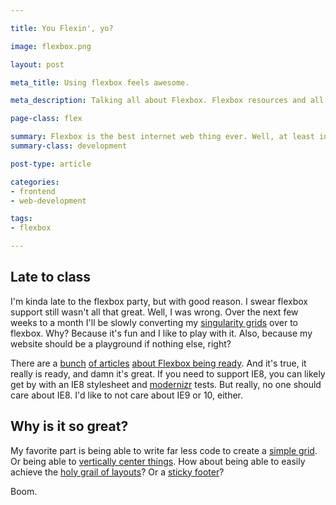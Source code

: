 ```yaml
---

title: You Flexin', yo?

image: flexbox.png

layout: post

meta_title: Using flexbox feels awesome.

meta_description: Talking all about Flexbox. Flexbox resources and all things Flexbox.

page-class: flex

summary: Flexbox is the best internet web thing ever. Well, at least in the last few years.
summary-class: development

post-type: article

categories:
- frontend
- web-development

tags:
- flexbox

---
```

## Late to class

I'm kinda late to the flexbox party, but with good reason. I swear flexbox support still wasn't all that great. Well, I was wrong. Over the next few weeks to a month I'll be slowly converting my [singularity grids](https://github.com/Team-Sass/Singularity) over to flexbox. Why? Because it's fun and I like to play with it. Also, because my website should be a playground if nothing else, right?

There are a [bunch](http://www.sitepoint.com/are-we-ready-to-use-flexbox/) [of articles](http://www.isflexboxreadytouse.com/) [about Flexbox being ready](http://blog.teamtreehouse.com/flexbox-next-generation-css-layout-arrived). And it's true, it really is ready, and damn it's great. If you need to support IE8, you can likely get by with an IE8 stylesheet and [modernizr](http://modernizr.com/download/) tests. But really, no one should care about IE8. I'd like to not care about IE9 or 10, either.

## Why is it so great?
My favorite part is being able to write far less code to create a [simple grid](http://philipwalton.github.io/solved-by-flexbox/demos/grids/). Or being able to [vertically center things](http://philipwalton.github.io/solved-by-flexbox/demos/vertical-centering/). How about being able to easily achieve the [holy grail of layouts](http://philipwalton.github.io/solved-by-flexbox/demos/holy-grail/)? Or a [sticky footer](http://philipwalton.github.io/solved-by-flexbox/demos/sticky-footer/)?

Boom.
